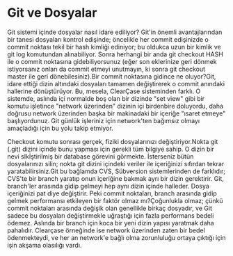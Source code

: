 # Git ve Dosyalar

Git sistemi içinde dosyalar nasıl idare ediliyor? Git'in önemli
avantajlarından bir tanesi dosyaları kontrol edişinde; öncelikle her
commit edişinizde o commit noktası tekil bir hash kimliği ediniyor; bu
oldukca uzun bir kimlik ve git log komutundan alınabiliyor. Sonra
herhangi bir anda git checkout HASH ile o commit noktasına
gidebiliyorsunuz (eğer son eklerinize geri dönmek istiyorsanız onları
da commit etmeyi unutmayın, ki sonra git checkout master ile geri
dönebilesiniz).Bir commit noktasına gidince ne oluyor?Git, idare
ettiği dizin altındaki dosyaları tamamen değiştirerek o commit
anındaki hallerine dönüştürüyor. Bu, mesela, ClearÇase sisteminden
farklı. O sistemde, aslında içi normalde boş olan bir dizinde "set
view" gibi bir komutu işletince "network üzerinden" dizinin içi
birdenbire doluyordu, daha doğrusu network üzerinden başka bir
makinadaki bir içeriğe "ısaret etmeye" başlıyordunuz. Git günlük
işleriniz için network'ten bağımsız olmayı amaçladığı için bu yolu
takip etmiyor.

Checkout komutu sonrası gerçek, fiziki dosyalarınızı
değiştiriyor.Nokta git (.git) dizini içinde bunu yapması için gerekli
tüm bilgiye sahip. O dizin bir nevi sIkİştirilmiş bir database
görevini görmekte. İsterseniz bütün dosyalarınızı silin; nokta git
dizini içindeki veriler ile içeriğinizi sıfırdan tekrar
yaratabilirsiniz.Git bu bağlamda CVS, Sübversion sistemlerinden de
farklıdır; CVS'te bir branch yaratıp onun içeriğine bakmak ayrı bir
dizin gerektirir. Git, branch'ler arasında gidip gelmeyi hep aynı
dizin içinde halleder. Dosya içeriğinizi pat diye değiştirir. Peki
commit noktaları, branch arasında gidip gelmek performansı etkileyen
bir faktör olmaz mı?Çoğunlukla olmaz; çünkü commit noktaları arasında
değişik olan genellikle birkaç dosyadır, ve Git sadece bu dosyaları
değiştirmekle uğraştığı için fazla performans bedeli ödemez. Aslında
bir branch için koca bir yeni dizin yapısı yaratmak daha
pahalıdır. Clearçase örneğinde ise network üzerinden zaten bir bedel
ödenmekteydi, ve her an network'e bağlı olma zorunluluğu ortaya
çıktığı için işin akşama olasılığı vardı.




